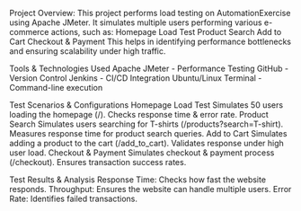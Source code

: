 Project Overview:
This project performs load testing on AutomationExercise using Apache JMeter. It simulates multiple users performing various e-commerce actions, such as:
  Homepage Load Test
  Product Search
  Add to Cart
  Checkout & Payment
This helps in identifying performance bottlenecks and ensuring scalability under high traffic.

Tools & Technologies Used
   Apache JMeter - Performance Testing
   GitHub - Version Control
   Jenkins - CI/CD Integration
   Ubuntu/Linux Terminal - Command-line execution

Test Scenarios & Configurations
    Homepage Load Test
         Simulates 50 users loading the homepage (/).
         Checks response time & error rate.
    Product Search
         Simulates users searching for T-shirts (/products?search=T-shirt).
         Measures response time for product search queries.
     Add to Cart
        Simulates adding a product to the cart (/add_to_cart).
        Validates response under high user load.
    Checkout & Payment
        Simulates checkout & payment process (/checkout).
        Ensures transaction success rates.



   Test Results & Analysis
        Response Time: Checks how fast the website responds.
        Throughput: Ensures the website can handle multiple users.
        Error Rate: Identifies failed transactions.

